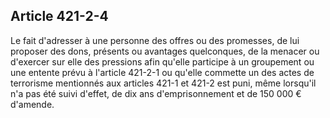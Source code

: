 Article 421-2-4
----
Le fait d'adresser à une personne des offres ou des promesses, de lui proposer
des dons, présents ou avantages quelconques, de la menacer ou d'exercer sur elle
des pressions afin qu'elle participe à un groupement ou une entente prévu à
l'article 421-2-1 ou qu'elle commette un des actes de terrorisme mentionnés aux
articles 421-1 et 421-2 est puni, même lorsqu'il n'a pas été suivi d'effet, de
dix ans d'emprisonnement et de 150 000 € d'amende.
